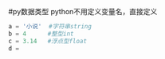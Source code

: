 #py数据类型
python不用定义变量名，直接定义
```python
a = '小说'  #字符串string
b = 4      #整型int
c = 3.14   #浮点型float
d = 
```